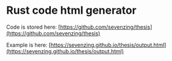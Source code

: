 # Rust code html generator

Code is stored here: [https://github.com/sevenzing/thesis](https://github.com/sevenzing/thesis)

Example is here: [https://sevenzing.github.io/thesis/output.html](https://sevenzing.github.io/thesis/output.html)
